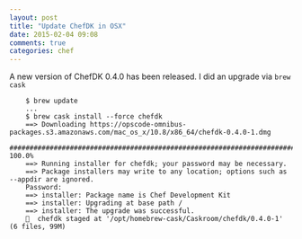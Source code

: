 ```yaml
---
layout: post
title: "Update ChefDK in OSX"
date: 2015-02-04 09:08
comments: true
categories: chef
---
```


A new version of ChefDK 0.4.0 has been released. I did an upgrade via `brew cask`


        $ brew update
        ...
        $ brew cask install --force chefdk
        ==> Downloading https://opscode-omnibus-packages.s3.amazonaws.com/mac_os_x/10.8/x86_64/chefdk-0.4.0-1.dmg
        ######################################################################## 100.0%
        ==> Running installer for chefdk; your password may be necessary.
        ==> Package installers may write to any location; options such as --appdir are ignored.
        Password:
        ==> installer: Package name is Chef Development Kit
        ==> installer: Upgrading at base path /
        ==> installer: The upgrade was successful.
        🍺  chefdk staged at '/opt/homebrew-cask/Caskroom/chefdk/0.4.0-1' (6 files, 99M)
